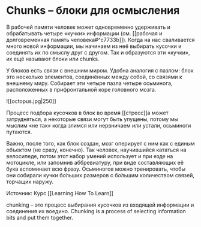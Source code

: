 # Chunks – блоки для осмысления
В рабочей памяти человек может одновременно удерживать и обрабатывать четыре «кучки» информации (см. [[рабочая и долговременная память человека#^c7733b]]). Когда на нас сваливается много новой информации, мы начинаем из неё выбирать кусочки и соединять их по смыслу друг с другом. Так и образуются эти «кучки», их ещё называют блоки или chunks. 

У блоков есть связи с внешним миром. Удобна аналогия с пазлом: блок это несколько элементов, соединённых между собой, со связями к внешнему миру. Собирает эти четыре пазла четыре осьминога, расположенных в прифронтальной коре головного мозга.

![[octopus.jpg|250]]

Процесс подбора кусочков в блок во время [[стресс]]а может затрудняться, а некоторые связи могут быть упущены, потому мы мыслим «не так» когда злимся или нервничаем или устали, осьминоги путаются.

Важно, после того, как блок создан, мозг оперирует с ним как с единым объектом (не сразу, конечно). Так человек, научившийся кататься на велосипеде, потом этот набор умений использует и при езде на мотоцикле, или запомнив аббревиатуру, при виде составляющих её букв вспоминает всю фразу. Осьминогов можно тренировать, чтобы они собирали кучки б$\acute{о}$льших размеров с б$\acute{о}$льшим количеством связей, торчащих наружу.




Источник: Курс [[Learning How To Learn]]


chunking – это процесс выбирания кусочков из входящей информации и соединения их воедино.
Chunking is a process of selecting information bits and put them together. 
